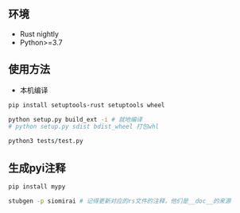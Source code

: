 ## 环境

- Rust nightly
- Python>=3.7

## 使用方法

- 本机编译
```bash
pip install setuptools-rust setuptools wheel

python setup.py build_ext -i # 就地编译
# python setup.py sdist bdist_wheel 打包whl

python3 tests/test.py
```

## 生成pyi注释

```bash
pip install mypy

stubgen -p siomirai # 记得更新对应的rs文件的注释，他们是__doc__的来源

```